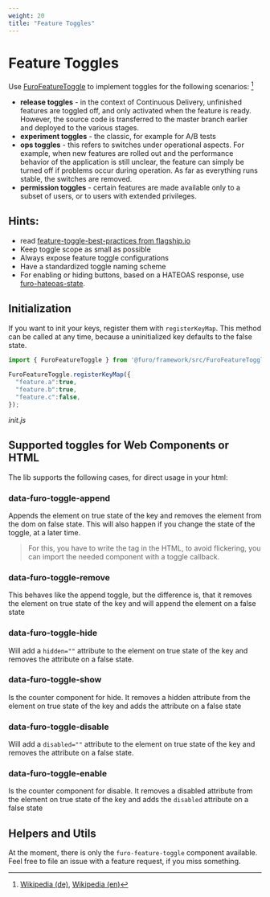 ```yaml
---
weight: 20
title: "Feature Toggles"
---
```


# Feature Toggles

Use [FuroFeatureToggle](/docs/modules/furo-framework/FuroFeatureToggle/) to implement toggles for the following scenarios:   [^1]

- **release toggles** - in the context of Continuous Delivery, unfinished features are toggled off, and only activated when the feature is ready. However, the source code is transferred to the master branch earlier and deployed to the various stages. 
- **experiment toggles** - the classic, for example for A/B tests 
- **ops toggles** - this refers to switches under operational aspects. For example, when new features are rolled out and the performance behavior of the application is still unclear, the feature can simply be turned off if problems occur during operation. As far as everything runs stable, the switches are removed.
- **permission toggles** - certain features are made available only to a subset of users, or to users with extended privileges.

## Hints:
- read [feature-toggle-best-practices from flagship.io](https://www.flagship.io/feature-toggle-best-practices/)
- Keep toggle scope as small as possible
- Always expose feature toggle configurations
- Have a standardized toggle naming scheme
- For enabling or hiding buttons, based on a HATEOAS response, use [furo-hateoas-state](/docs/modules/furo-data/furo-hateoas-state/).



## Initialization
If you want to init your keys, register them with `registerKeyMap`.
This method can be called at any time, because a uninitialized key defaults to the false state.


```js
import { FuroFeatureToggle } from '@furo/framework/src/FuroFeatureToggler/FuroFeatureToggle.js';
  
FuroFeatureToggle.registerKeyMap({
  "feature.a":true,
  "feature.b":true,
  "feature.c":false,
});
```
*init.js*

## Supported toggles for Web Components or HTML
The lib supports the following cases, for direct usage in your html:

### data-furo-toggle-append
Appends the element on true state of the key and removes the element from the dom on false state.
This will also happen if you change the state of the toggle, at a later time.

> For this, you have to write the tag in the HTML, to avoid flickering, 
> you can import the needed component with a toggle callback.


### data-furo-toggle-remove
This behaves like the append toggle, but the difference is, that it
removes the element on true state of the key and will append the element on a false state

### data-furo-toggle-hide 
Will add a `hidden=""`  attribute to the element on true state of the key
and removes the attribute on a false state.

### data-furo-toggle-show
Is the counter component for hide. It removes a hidden attribute from the element on true state of the key and adds the attribute on a false state

### data-furo-toggle-disable
Will add a `disabled=""`  attribute to the element on true state of the key and removes the attribute on a false state.

### data-furo-toggle-enable
Is the counter component for disable. It removes a disabled attribute from the element on true state of the key and adds the `disabled` attribute on a false state



## Helpers and Utils
At the moment, there is only the `furo-feature-toggle` component available. 
Feel free to file an issue with a feature request, if you miss something.


[^1]: [Wikipedia (de)](https://de.wikipedia.org/wiki/Feature_Toggle), [Wikipedia (en)](https://en.wikipedia.org/wiki/Feature_toggle)
